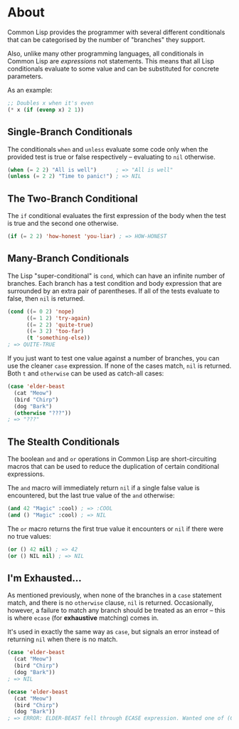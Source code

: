 # About

Common Lisp provides the programmer with several different conditionals that can be categorised by the number of "branches" they support.

Also, unlike many other programming languages, all conditionals in Common Lisp are _expressions_ not statements.
This means that all Lisp conditionals evaluate to some value and can be substituted for concrete parameters.

As an example:

```lisp
;; Doubles x when it's even
(* x (if (evenp x) 2 1))
```

## Single-Branch Conditionals

The conditionals `when` and `unless` evaluate some code only when the provided test is true or false respectively – evaluating to `nil` otherwise.

```lisp
(when (= 2 2) "All is well")      ; => "All is well"
(unless (= 2 2) "Time to panic!") ; => NIL
```

## The Two-Branch Conditional

The `if` conditional evaluates the first expression of the body when the test is true and the second one otherwise.

```lisp
(if (= 2 2) 'how-honest 'you-liar) ; => HOW-HONEST
```

## Many-Branch Conditionals

The Lisp "super-conditional" is `cond`, which can have an infinite number of branches.
Each branch has a test condition and body expression that are surrounded by an extra pair of parentheses.
If all of the tests evaluate to false, then `nil` is returned.

```lisp
(cond ((= 0 2) 'nope)
      ((= 1 2) 'try-again)
      ((= 2 2) 'quite-true)
      ((= 3 2) 'too-far)
      (t 'something-else))
; => QUITE-TRUE
```

If you just want to test one value against a number of branches, you can use the cleaner `case` expression.
If none of the cases match, `nil` is returned.
Both `t` and `otherwise` can be used as catch-all cases:

```lisp
(case 'elder-beast
  (cat "Meow")
  (bird "Chirp")
  (dog "Bark")
  (otherwise "???"))
; => "???"
```

## The Stealth Conditionals

The boolean `and` and `or` operations in Common Lisp are short-circuiting macros that can be used to reduce the duplication of certain conditional expressions.

The `and` macro will immediately return `nil` if a single false value is encountered, but the last true value of the `and` otherwise:

```lisp
(and 42 "Magic" :cool) ; => :COOL
(and () "Magic" :cool) ; => NIL
```

The `or` macro returns the first true value it encounters or `nil` if there were no true values:

```lisp
(or () 42 nil) ; => 42
(or () NIL nil) ; => NIL
```

## I'm Exhausted...

As mentioned previously, when none of the branches in a `case` statement match, and there is no `otherwise` clause, `nil` is returned.
Occasionally, however, a failure to match any branch should be treated as an error – this is where `ecase` (for **exhaustive** matching) comes in.

It's used in exactly the same way as `case`, but signals an error instead of returning `nil` when there is no match.

```lisp
(case 'elder-beast
  (cat "Meow")
  (bird "Chirp")
  (dog "Bark"))
; => NIL

(ecase 'elder-beast
  (cat "Meow")
  (bird "Chirp")
  (dog "Bark"))
; => ERROR: ELDER-BEAST fell through ECASE expression. Wanted one of (CAT BIRD DOG).
```
